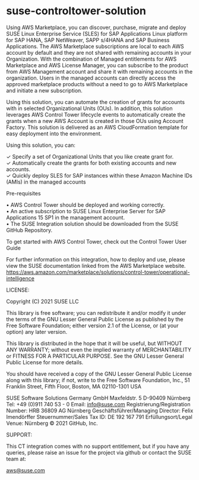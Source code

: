 # suse-controltower-solution

Using AWS Marketplace, you can discover, purchase, migrate and deploy SUSE Linux Enterprise Service
(SLES) for SAP Applications Linux platform for SAP HANA, SAP NetWeaver, SAPP s/4HANA and SAP Business
Applications. The AWS Marketplace subscriptions are local to each AWS account by default and they are not
shared with remaining accounts in your Organization. With the combination of Managed entitlements for
AWS Marketplace and AWS License Manager, you can subscribe to the product from AWS Management
account and share it with remaining accounts in the organization. Users in the managed accounts can
directly access the approved marketplace products without a need to go to AWS Marketplace and initiate a
new subscription.

Using this solution, you can automate the creation of grants for accounts with in selected Organizational
Units (OUs). In addition, this solution leverages AWS Control Tower lifecycle events to automatically create
the grants when a new AWS Account is created in those OUs using Account Factory.
This solution is delivered as an AWS CloudFormation template for easy deployment into the environment.

Using this solution, you can:

✓ Specify a set of Organizational Units that you like create grant for.<br/>
✓ Automatically create the grants for both existing accounts and new accounts.<br/>
✓ Quickly deploy SLES for SAP instances within these Amazon Machine IDs (AMIs) in the managed
accounts<br/>


Pre-requisites

• AWS Control Tower should be deployed and working correctly.<br/>
• An active subscription to SUSE Linux Enterprise Server for SAP Applications 15 SP1 in the
management account.<br/>
• The SUSE Integration solution should be downloaded from the SUSE GitHub Repository.<br/>


To get started with AWS Control Tower, check out the Control Tower User Guide

For further information on this integration, how to deploy and use, please view the SUSE documentation linked from the AWS Marketplace website.
https://aws.amazon.com/marketplace/solutions/control-tower/operational-intelligence

LICENSE:

Copyright (C) 2021 SUSE LLC

This library is free software; you can redistribute it and/or
modify it under the terms of the GNU Lesser General Public
License as published by the Free Software Foundation; either
version 2.1 of the License, or (at your option) any later version.

This library is distributed in the hope that it will be useful,
but WITHOUT ANY WARRANTY; without even the implied warranty of
MERCHANTABILITY or FITNESS FOR A PARTICULAR PURPOSE.  See the GNU
Lesser General Public License for more details.

You should have received a copy of the GNU Lesser General Public
License along with this library; if not, write to the Free Software
Foundation, Inc., 51 Franklin Street, Fifth Floor, Boston, MA  02110-1301  USA

SUSE Software Solutions Germany GmbH
Maxfeldstr. 5
D-90409 Nürnberg
Tel: +49 (0)911 740 53 - 0
Email: info@suse.com
Registrierung/Registration Number: HRB 36809 AG Nürnberg
Geschäftsführer/Managing Director: Felix Imendörffer
Steuernummer/Sales Tax ID: DE 192 167 791
Erfüllungsort/Legal Venue: Nürnberg
© 2021 GitHub, Inc.

SUPPORT:

This CT integration comes with no support entitlement, but if you have any queries, please raise an issue for the project via github or contact the SUSE team at:

aws@suse.com
